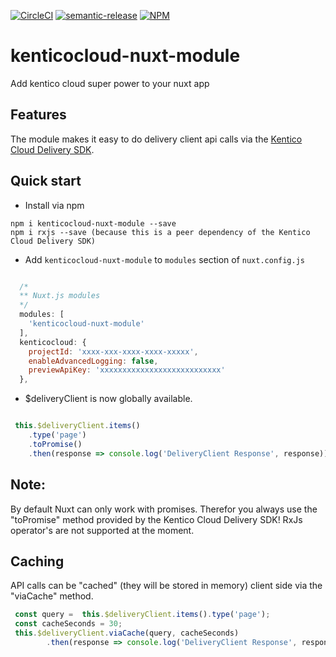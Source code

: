 [![CircleCI](https://circleci.com/gh/Domitnator/kenticocloud-nuxt-module.svg?style=svg&circle-token=ca67cac592202e6584670a87c3ace63abe9ef36a)](https://circleci.com/gh/Domitnator/kenticocloud-nuxt-module)
[![semantic-release](https://img.shields.io/badge/%20%20%F0%9F%93%A6%F0%9F%9A%80-semantic--release-e10079.svg)](https://github.com/semantic-release/semantic-release)
[![NPM](https://nodei.co/npm/kenticocloud-nuxt-module.png?mini=true)](https://npmjs.org/package/kenticocloud-nuxt-module)

# kenticocloud-nuxt-module
Add kentico cloud super power to your nuxt app

## Features

The module makes it easy to do delivery client api calls via the [Kentico Cloud Delivery SDK](https://github.com/Enngage/kentico-cloud-js/blob/master/packages/delivery/README.md).

## Quick start
- Install via npm

```
npm i kenticocloud-nuxt-module --save
npm i rxjs --save (because this is a peer dependency of the Kentico Cloud Delivery SDK)

```

- Add `kenticocloud-nuxt-module` to `modules` section of `nuxt.config.js`

```js

  /*
  ** Nuxt.js modules
  */
  modules: [
    'kenticocloud-nuxt-module'
  ],
  kenticocloud: {
    projectId: 'xxxx-xxx-xxxx-xxxx-xxxxx',
    enableAdvancedLogging: false,
    previewApiKey: 'xxxxxxxxxxxxxxxxxxxxxxxxxxx'
  },
```
- $deliveryClient is now globally available.

```javascript

 this.$deliveryClient.items()
    .type('page')
    .toPromise()
    .then(response => console.log('DeliveryClient Response', response));

```
## Note:
By default Nuxt can only work with promises. Therefor you always use the "toPromise" method provided by the Kentico Cloud Delivery SDK! RxJs operator's are not supported at the moment.

## Caching
API calls can be "cached" (they will be stored in memory) client side via the "viaCache" method.

```javascript
 const query =  this.$deliveryClient.items().type('page');
 const cacheSeconds = 30;
 this.$deliveryClient.viaCache(query, cacheSeconds)
        .then(response => console.log('DeliveryClient Response', response));

```

